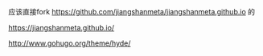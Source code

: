 应该直接fork 
  https://github.com/jiangshanmeta/jiangshanmeta.github.io
的

https://jiangshanmeta.github.io/

http://www.gohugo.org/theme/hyde/